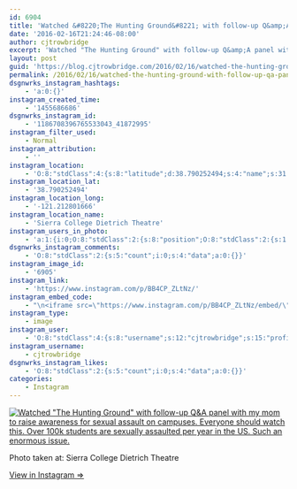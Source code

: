 ```yaml
---
id: 6904
title: 'Watched &#8220;The Hunting Ground&#8221; with follow-up Q&amp;A panel with my mom to raise awareness for sexual assault on campuses. Everyone should watch this. Over 100k students are sexually assaulted per year in the US. Such an enormous issue.'
date: '2016-02-16T21:24:46-08:00'
author: cjtrowbridge
excerpt: 'Watched "The Hunting Ground" with follow-up Q&amp;A panel with my mom to raise awareness for sexual assault on campuses. Everyone should watch this. Over 100k students are sexually assaulted per year in the US. Such an enormous issue.'
layout: post
guid: 'https://blog.cjtrowbridge.com/2016/02/16/watched-the-hunting-ground-with-follow-up-qa-panel-with-my-mom-to-raise-awareness-for-sexual-assault-on-campuses-everyone-should-watch-this-over-100k-students-are-sexually-assaulted-per-yea/'
permalink: /2016/02/16/watched-the-hunting-ground-with-follow-up-qa-panel-with-my-mom-to-raise-awareness-for-sexual-assault-on-campuses-everyone-should-watch-this-over-100k-students-are-sexually-assaulted-per-yea/
dsgnwrks_instagram_hashtags:
    - 'a:0:{}'
instagram_created_time:
    - '1455686686'
dsgnwrks_instagram_id:
    - '1186708396765533043_41872995'
instagram_filter_used:
    - Normal
instagram_attribution:
    - ''
instagram_location:
    - 'O:8:"stdClass":4:{s:8:"latitude";d:38.790252494;s:4:"name";s:31:"Sierra College Dietrich Theatre";s:9:"longitude";d:-121.212801666;s:2:"id";i:30894213;}'
instagram_location_lat:
    - '38.790252494'
instagram_location_long:
    - '-121.212801666'
instagram_location_name:
    - 'Sierra College Dietrich Theatre'
instagram_users_in_photo:
    - 'a:1:{i:0;O:8:"stdClass":2:{s:8:"position";O:8:"stdClass":2:{s:1:"y";d:0.55833334;s:1:"x";d:0.6354167;}s:4:"user";O:8:"stdClass":4:{s:8:"username";s:19:"jennyhortondavidson";s:15:"profile_picture";s:87:"https://scontent.cdninstagram.com/t51.2885-19/11906329_960233084022564_1448528159_a.jpg";s:2:"id";s:10:"1699852097";s:9:"full_name";s:21:"Jenny Horton Davidson";}}}'
dsgnwrks_instagram_comments:
    - 'O:8:"stdClass":2:{s:5:"count";i:0;s:4:"data";a:0:{}}'
instagram_image_id:
    - '6905'
instagram_link:
    - 'https://www.instagram.com/p/BB4CP_ZLtNz/'
instagram_embed_code:
    - "\n<iframe src=\"https://www.instagram.com/p/BB4CP_ZLtNz/embed/\" width=\"612\" height=\"710\" frameborder=\"0\" scrolling=\"no\" allowtransparency=\"true\" class=\"insta-image-embed\"></iframe>\n"
instagram_type:
    - image
instagram_user:
    - 'O:8:"stdClass":4:{s:8:"username";s:12:"cjtrowbridge";s:15:"profile_picture";s:96:"https://scontent.cdninstagram.com/t51.2885-19/s150x150/12081186_1759494767611229_280555941_a.jpg";s:2:"id";s:8:"41872995";s:9:"full_name";s:13:"CJ Trowbridge";}'
instagram_username:
    - cjtrowbridge
dsgnwrks_instagram_likes:
    - 'O:8:"stdClass":2:{s:5:"count";i:0;s:4:"data";a:0:{}}'
categories:
    - Instagram
---
```


[![Watched "The Hunting Ground" with follow-up Q&A panel with my mom to raise awareness for sexual assault on campuses. Everyone should watch this. Over 100k students are sexually assaulted per year in the US. Such an enormous issue.](https://blog.cjtrowbridge.com/wp-content/uploads/2016/02/1455686686-1-1.jpg)](https://www.instagram.com/p/BB4CP_ZLtNz/)

Photo taken at: Sierra College Dietrich Theatre

[View in Instagram ⇒](https://www.instagram.com/p/BB4CP_ZLtNz/)